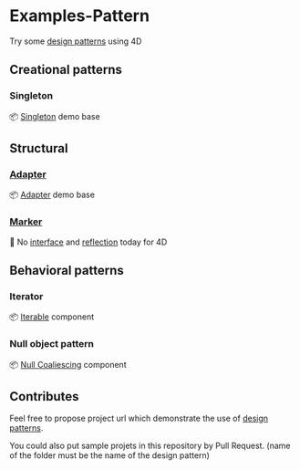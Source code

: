 # Examples-Pattern

Try some [design patterns](https://en.wikipedia.org/wiki/Software_design_pattern) using 4D

## Creational patterns

### Singleton

📦 [Singleton](Singleton) demo base

## Structural

### [Adapter](https://en.wikipedia.org/wiki/Adapter_pattern)

📦 [Adapter](Adapter) demo base

### [Marker](https://en.wikipedia.org/wiki/Marker_interface_pattern)

🔴 No [interface](https://en.wikipedia.org/wiki/Interface_(computing)) and [reflection](https://en.wikipedia.org/wiki/Reflective_programming) today for 4D

## Behavioral patterns

### Iterator

📦 [Iterable](https://github.com/mesopelagique/iterable) component

### Null object pattern

📦 [Null Coaliescing](https://github.com/mesopelagique/NullCoaliescing) component

## Contributes

Feel free to propose project url which demonstrate the use of [design patterns](https://en.wikipedia.org/wiki/Software_design_pattern).

You could also put sample projets in this repository by Pull Request. (name of the folder must be the name of the design pattern)
